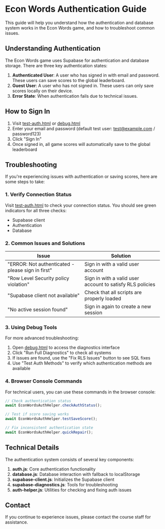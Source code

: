# Econ Words Authentication Guide

This guide will help you understand how the authentication and database system works in the Econ Words game, and how to troubleshoot common issues.

## Understanding Authentication

The Econ Words game uses Supabase for authentication and database storage. There are three key authentication states:

1. **Authenticated User**: A user who has signed in with email and password. These users can save scores to the global leaderboard.
2. **Guest User**: A user who has not signed in. These users can only save scores locally on their device.
3. **Error State**: When authentication fails due to technical issues.

## How to Sign In

1. Visit [test-auth.html](test-auth.html) or [debug.html](debug.html)
2. Enter your email and password (default test user: test@example.com / password123)
3. Click "Sign In"
4. Once signed in, all game scores will automatically save to the global leaderboard

## Troubleshooting

If you're experiencing issues with authentication or saving scores, here are some steps to take:

### 1. Verify Connection Status

Visit [test-auth.html](test-auth.html) to check your connection status. You should see green indicators for all three checks:
- Supabase client
- Authentication
- Database

### 2. Common Issues and Solutions

| Issue | Solution |
|-------|----------|
| "ERROR: Not authenticated - please sign in first" | Sign in with a valid user account |
| "Row Level Security policy violation" | Sign in with a valid user account to satisfy RLS policies |
| "Supabase client not available" | Check that all scripts are properly loaded |
| "No active session found" | Sign in again to create a new session |

### 3. Using Debug Tools

For more advanced troubleshooting:

1. Open [debug.html](debug.html) to access the diagnostics interface
2. Click "Run Full Diagnostics" to check all systems
3. If issues are found, use the "Fix RLS Issues" button to see SQL fixes
4. Use "Test Auth Methods" to verify which authentication methods are available

### 4. Browser Console Commands

For technical users, you can use these commands in the browser console:

```javascript
// Check authentication status
await EconWordsAuthHelper.checkAuthStatus();

// Test if score saving works
await EconWordsAuthHelper.testSaveScore();

// Fix inconsistent authentication state
await EconWordsAuthHelper.quickRepair();
```

## Technical Details

The authentication system consists of several key components:

1. **auth.js**: Core authentication functionality
2. **database.js**: Database interaction with fallback to localStorage
3. **supabase-client.js**: Initializes the Supabase client
4. **supabase-diagnostics.js**: Tools for troubleshooting
5. **auth-helper.js**: Utilities for checking and fixing auth issues

## Contact

If you continue to experience issues, please contact the course staff for assistance.
